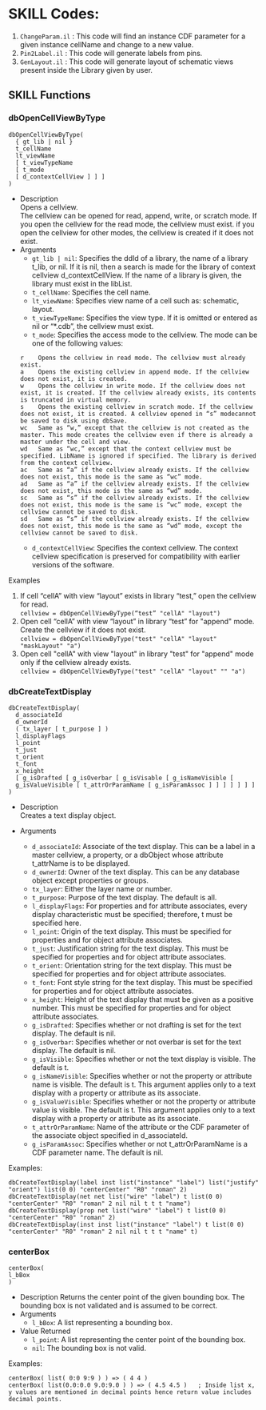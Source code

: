 # SKILL Codes:
1. `ChangeParam.il` : This code will find an instance CDF parameter for a given instance cellName and change to a new value.
2. `Pin2Label.il`   : This code will generate labels from pins.
3. `GenLayout.il`   : This code will generate layout of schematic views present inside the Library given by user.

## SKILL Functions

### dbOpenCellViewByType
```
dbOpenCellViewByType(
  { gt_lib | nil }
  t_cellName
  lt_viewName
  [ t_viewTypeName
  [ t_mode
  [ d_contextCellView ] ] ]
)
```
- Description  
Opens a cellview.  
The cellview can be opened for read, append, write, or scratch mode. If you open the cellview for the read mode, the cellview must exist. if you open the cellview for other modes, the cellview is created if it does not exist.  
- Arguments  
  - `gt_lib | nil`: Specifies the ddId of a library, the name of a library t_lib, or nil. If it is nil, then a search is made for the library of context cellview d_contextCellView. If the name of a library is given, the library must exist in the libList.  
  - `t_cellName`: Specifies the cell name.  
  - `lt_viewName`: Specifies view name of a cell such as: schematic, layout.  
  - `t_viewTypeName`: Specifies the view type. If it is omitted or entered as nil or “*.cdb”, the cellview must exist.  
  - `t_mode`: Specifies the access mode to the cellview. The mode can be one of the following values:  
  ```
  r    Opens the cellview in read mode. The cellview must already exist.
  a    Opens the existing cellview in append mode. If the cellview does not exist, it is created.
  w    Opens the cellview in write mode. If the cellview does not exist, it is created. If the cellview already exists, its contents is truncated in virtual memory.
  s    Opens the existing cellview in scratch mode. If the cellview does not exist, it is created. A cellview opened in “s” modecannot be saved to disk using dbSave.
  wc   Same as “w,” except that the cellview is not created as the master. This mode creates the cellview even if there is already a master under the cell and view.
  wd   Same as “wc,” except that the context cellview must be specified. LibName is ignored if specified. The library is derived from the context cellview.
  ac   Same as “a” if the cellview already exists. If the cellview does not exist, this mode is the same as “wc” mode.
  ad   Same as “a” if the cellview already exists. If the cellview does not exist, this mode is the same as “wd” mode.
  sc   Same as “s” if the cellview already exists. If the cellview does not exist, this mode is the same is “wc” mode, except the cellview cannot be saved to disk.
  sd   Same as “s” if the cellview already exists. If the cellview does not exist, this mode is the same as “wd” mode, except the cellview cannot be saved to disk.
  ```
  - `d_contextCellView`: Specifies the context cellview. The context cellview specification is preserved for compatibility with earlier versions of the software.  

Examples  
1. If cell “cellA” with view “layout” exists in library “test,” open the cellview for read.  
```cellview = dbOpenCellViewByType(“test” "cellA" "layout")```  
2. Open cell “cellA” with view “layout” in library “test” for "append" mode. Create the cellview if it does not exist.  
```cellview = dbOpenCellViewByType("test" "cellA" "layout" "maskLayout" "a")```  
3. Open cell "cellA" with view "layout" in library "test" for "append" mode only if the cellview already exists.  
```cellview = dbOpenCellViewByType("test" "cellA" "layout" "" "a")```

### dbCreateTextDisplay
```
dbCreateTextDisplay(
  d_associateId
  d_ownerId
  ( tx_layer [ t_purpose ] )
  l_displayFlags
  l_point
  t_just
  t_orient
  t_font
  x_height
  [ g_isDrafted [ g_isOverbar [ g_isVisable [ g_isNameVisible [
  g_isValueVisible [ t_attrOrParamName [ g_isParamAssoc ] ] ] ] ] ] ]
)
```
- Description  
Creates a text display object.

- Arguments  
  - `d_associateId`: Associate of the text display. This can be a label in a master cellview, a property, or a dbObject whose attribute t_attrName is to be displayed.
  - `d_ownerId`: Owner of the text display. This can be any database object except properties or groups.
  - `tx_layer`: Either the layer name or number.
  - `t_purpose`: Purpose of the text display. The default is all.
  - `l_displayFlags`: For properties and for attribute associates, every display characteristic must be specified; therefore, t must be specified here.
  - `l_point`: Origin of the text display. This must be specified for properties and for object attribute associates.  
  - `t_just`:  Justification string for the text display. This must be specified for properties and for object attribute associates.
  - `t_orient`: Orientation string for the text display. This must be specified for properties and for object attribute associates.
  - `t_font`: Font style string for the text display. This must be specified for properties and for object attribute associates.
  - `x_height`: Height of the text display that must be given as a positive number. This must be specified for properties and for object attribute associates.
  - `g_isDrafted`: Specifies whether or not drafting is set for the text display. The default is nil.
  - `g_isOverbar`: Specifies whether or not overbar is set for the text display. The default is nil.
  - `g_isVisible`: Specifies whether or not the text display is visible. The default is t.
  - `g_isNameVisible`: Specifies whether or not the property or attribute name is visible. The default is t. This argument applies only to a text display with a property or attribute as its associate. 
  - `g_isValueVisible`: Specifies whether or not the property or attribute value is visible. The default is t. This argument applies only to a text display with a property or attribute as its associate.
  - `t_attrOrParamName`: Name of the attribute or the CDF parameter of the associate object specified in d_associateId.
  - `g_isParamAssoc`: Specifies whether or not t_attrOrParamName is a CDF parameter name. The default is nil.

Examples:
```
dbCreateTextDisplay(label inst list("instance" "label") list("justify" "orient") list(0 0) "centerCenter" "R0" "roman" 2)
dbCreateTextDisplay(net net list("wire" "label") t list(0 0) "centerCenter" "R0" "roman" 2 nil nil t t t "name")
dbCreateTextDisplay(prop net list("wire" "label") t list(0 0) "centerCenter" "R0" "roman" 2)
dbCreateTextDisplay(inst inst list("instance" "label") t list(0 0) "centerCenter" "R0" "roman" 2 nil nil t t t "name" t)
```
### centerBox
```
centerBox(
l_bBox
)
```
- Description
Returns the center point of the given bounding box. The bounding box is not validated and is assumed to be correct.
- Arguments
  - `l_bBox`: A list representing a bounding box.
- Value Returned
  - `l_point`: A list representing the center point of the bounding box.
  - `nil`: The bounding box is not valid.
  
Examples:
```
centerBox( list( 0:0 9:9 ) ) => ( 4 4 )
centerBox( list(0.0:0.0 9.0:9.0 ) ) => ( 4.5 4.5 )   ; Inside list x, y values are mentioned in decimal points hence return value includes decimal points.
```



 



